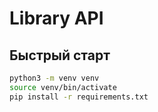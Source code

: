 # Library API

## Быстрый старт

```bash
python3 -m venv venv
source venv/bin/activate
pip install -r requirements.txt